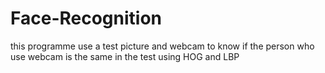 # Face-Recognition
this programme use a test picture and webcam  to know if the person who use webcam  is the same in the test  using HOG and LBP 
